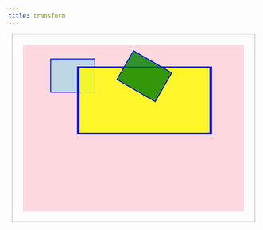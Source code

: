 ```yaml
---
title: transform
---
```


<svg width="800" height="600" viewbox="-40 -40 880 680">
  <g fill-opacity="0.6" fill="none">
    <rect x="-40" y="-40" width="880" height="680"
     stroke="gray"/>
    <rect x="0" y="0" width="800" height="600"
     fill="pink" />
  </g>
  <defs>
    <rect id="s" x="0" y="0" width="160" height="120"
        fill-opacity=".8"
        stroke="blue" stroke-width="3"/>
  </defs>
  <use xlink:href="#s"
    fill="lightblue"
    transform="translate(100,50)"/>
  <use xlink:href="#s"
    fill="yellow"
    transform="translate(200,80) scale(3,2)"/>
  <use xlink:href="#s"
    fill="green"
    transform="translate(400,20) rotate(30)"/>
</svg>
